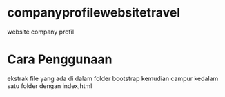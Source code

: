 # companyprofilewebsitetravel

website company profil

# Cara Penggunaan
ekstrak file yang ada di dalam folder bootstrap
kemudian campur kedalam satu folder dengan index,html
